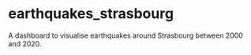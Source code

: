 # earthquakes_strasbourg
A dashboard to visualise earthquakes around Strasbourg between 2000 and 2020. 
